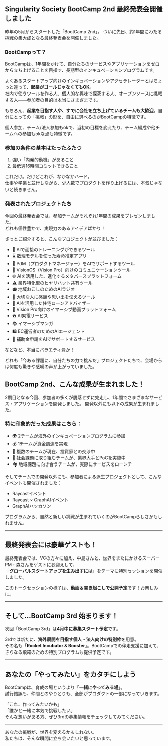 ## Singularity Society BootCamp 2nd 最終発表会開催しました

昨年の5月からスタートした「BootCamp 2nd」。  ついに先日、約1年間にわたる挑戦の集大成となる最終発表会を開催しました。

### BootCampって？

BootCampは、1年間をかけて、自分たちのサービスやアプリケーションをゼロから立ち上げることを目指す、長期型のインキュベーションプログラムです。

よくあるスタートアップ向けのインキュベーションやアクセラレーターとはちょっと違って、**起業がゴールじゃなくてもOK**。  
社内で使うツールを作る人、個人的な興味で探究する人、オープンソースに挑戦する人——参加者の目的は本当にさまざまです。

もちろん、**起業を目指す人や、すでに会社を立ち上げているチームも大歓迎**。自分にとっての「挑戦」の形を、自由に選べるのがBootCampの特徴です。

個人参加、チーム/法人参加もokで、当初の目標を変えたり、チーム編成や他チームへの参加もokな点も特徴です。


### 参加の条件の基本はたったふたつ

1. 強い「内発的動機」があること  
2. 最低週16時間コミットできること  

これだけ。だけどこれが、なかなかハード。  
仕事や学業と並行しながら、少人数でプロダクトを作り上げるには、本気じゃないと続きません。

### 発表されたプロジェクトたち

今回の最終発表会では、参加チームがそれぞれ1年間の成果をプレゼンしました。  
どれも個性豊かで、実現力のあるアイデアばかり！

ざっとご紹介すると、こんなプロジェクトが並びました：

- 🎤 AIで面接のトレーニングができるツール  
- ⌛ 数理モデルを使った寿命推定アプリ  
- 👤 PdM（プロダクトマネージャー）をAIでサポートするツール  
- 🥽 VisionOS（Vision Pro）向けのコミュニケーションツール  
- 🌐 AIを活用した、進化するメタバースプラットフォーム  
- ⚠️ 業界特化型のヒヤリハット共有ツール  
- 📻 地域おこしのためのAIラジオ  
- 💌 大切な人に感謝や思い出を伝えるツール  
- 🏡 AIを活用した住宅ローンアドバイザー  
- 🎥 Vision Pro向けのイマーシブ動画プラットフォーム  
- ☎️ AI架電サービス  
- 📚 イマーシブマンガ
- 🛍️ EC運営者のためのAIエージェント  
- 📝 補助金申請をAIでサポートするサービス  

などなど、本当にバラエティ豊か！

どれも「今ある課題に、自分たちの力で挑んだ」プロジェクトたちで、会場からは何度も驚きや感嘆の声が上がっていました。


## BootCamp 2nd、こんな成果が生まれました！

2期目となる今回、参加者の多くが脱落せずに完走し、1年間でさまざまなサービス・アプリケーションを開発しました。
開発以外にも以下の成果が生まれました。

### 特に印象的だった成果はこちら：

- 🌍 2チームが海外のインキュベーションプログラムに参加  
- 💰 1チームが資金調達を実現  
- 🤝 複数のチームが現在、投資家との交渉中  
- 🏢 社会課題に取り組むチームが、業界大手とPoCを実施中  
- 🏘️ 地域課題に向き合うチームが、実際にサービスをローンチ  

そしてチームでの開発以外にも、参加者による派生プロジェクトとして、こんなイベントも開催されました：

- Raycastイベント  
- Raycast × GraphAIイベント  
- GraphAIハッカソン  

プログラムから、自然と新しい挑戦が生まれていくのがBootCampらしさかもしれません。

---

## 最終発表会には豪華ゲストも！

最終発表会では、VCの方々に加え、中島さんと、世界をまたにかけるスーパーPM・森さんをゲストにお迎えして、  
「**グローバルスタートアップを生み出すには**」をテーマに特別セッションを開催しました。

このトークセッションの様子は、**動画＆書き起こしで公開予定**です！お楽しみに。

---

## そして…BootCamp 3rd 始まります！

次回「BootCamp 3rd」は**4月中に募集スタート予定**です。

3rdでは新たに、**海外展開を目指す個人・法人向けの特別枠**を用意。  
その名も「**Rocket Incubator & Booster**」。BootCampでの伴走支援に加えて、さらなる飛躍のための特別プログラムも提供予定です。

---

## あなたの「やってみたい」をカタチにしよう

BootCampは、育成の場というより「**一緒にやってみる場**」。  
試行錯誤も、仲間とのやりとりも、全部がプロダクトの一部になっていきます。

「これ、作ってみたいかも」  
「誰かと一緒に本気で挑戦したい」  
そんな想いがある方、ぜひ3rdの募集情報をチェックしてみてください。

---

あなたの挑戦が、世界を変えるかもしれない。  
私たちは、そんな瞬間に立ち会いたいと思っています。

